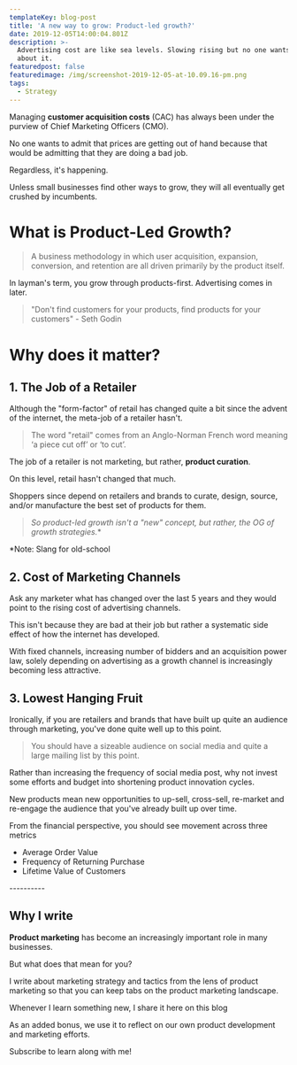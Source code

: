 ```yaml
---
templateKey: blog-post
title: 'A new way to grow: Product-led growth?'
date: 2019-12-05T14:00:04.801Z
description: >-
  Advertising cost are like sea levels. Slowing rising but no one wants to talk
  about it.
featuredpost: false
featuredimage: /img/screenshot-2019-12-05-at-10.09.16-pm.png
tags:
  - Strategy
---
```

Managing **customer acquisition costs** (CAC) has always been under the purview of Chief Marketing Officers (CMO).

No one wants to admit that prices are getting out of hand because that would be admitting that they are doing a bad job.

Regardless, it's happening.

Unless small businesses find other ways to grow, they will all eventually get crushed by incumbents.

# What is Product-Led Growth?

> A business methodology in which user acquisition, expansion, conversion, and retention are all driven primarily by the product itself.
>
>

In layman's term, you grow through products-first. Advertising comes in later.

> "Don't find customers for your products, find products for your customers" - Seth Godin

# **Why does it matter?**

## **1. The Job of a Retailer**

Although the "form-factor" of retail has changed quite a bit since the advent of the internet, the meta-job of a retailer hasn't.

> The word "retail" comes from an Anglo-Norman French word meaning ‘a piece cut off’ or ‘to cut’.

The job of a retailer is not marketing, but rather, **product curation**.

On this level, retail hasn't changed that much.

Shoppers since depend on retailers and brands to curate, design, source, and/or manufacture the best set of products for them.

> **So product-led growth isn't a "new" concept, but rather, the OG* of growth strategies.**

\*Note: Slang for old-school

## 2. Cost of Marketing Channels

Ask any marketer what has changed over the last 5 years and they would point to the rising cost of advertising channels.

This isn't because they are bad at their job but rather a systematic side effect of how the internet has developed.

With fixed channels, increasing number of bidders and an acquisition power law, solely depending on advertising as a growth channel is increasingly becoming less attractive.

## 3. Lowest Hanging Fruit

Ironically, if you are retailers and brands that have built up quite an audience through marketing, you've done quite well up to this point.

> You should have a sizeable audience on social media and quite a large mailing list by this point.

Rather than increasing the frequency of social media post, why not invest some efforts and budget into shortening product innovation cycles.

New products mean new opportunities to up-sell, cross-sell, re-market and re-engage the audience that you've already built up over time.

From the financial perspective, you should see movement across three metrics

* Average Order Value
* Frequency of Returning Purchase
* Lifetime Value of Customers

\----------

## **Why I write**

**Product marketing** has become an increasingly important role in many businesses.



But what does that mean for you?



I write about marketing strategy and tactics from the lens of product marketing so that you can keep tabs on the product marketing landscape.



Whenever I learn something new, I share it here on this blog



As an added bonus, we use it to reflect on our own product development and marketing efforts.



Subscribe to learn along with me!
